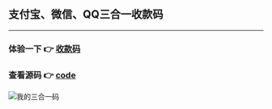 ## 支付宝、微信、QQ三合一收款码

----

### 体验一下 👉 [收款码](https://smartbber.github.io/pay/pay.html)

### 查看源码 👉 [code](https://github.com/smartBBer/pay/blob/master/pay.html)

![我的三合一码](https://github.com/smartBBer/pay/blob/master/%E4%B8%89%E5%90%88%E4%B8%80%E7%A0%81.jpg)